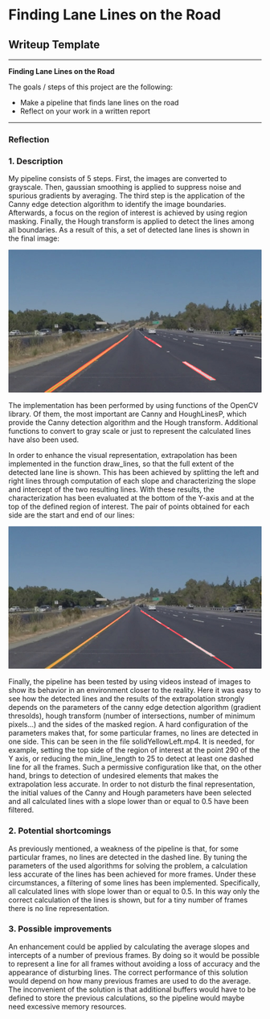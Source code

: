 # **Finding Lane Lines on the Road** 

## Writeup Template

---

**Finding Lane Lines on the Road**

The goals / steps of this project are the following:
* Make a pipeline that finds lane lines on the road
* Reflect on your work in a written report

---

### Reflection

### 1. Description

My pipeline consists of 5 steps. First, the images are converted to grayscale. Then, gaussian smoothing is applied to suppress noise and spurious gradients by averaging. The third step is the application of the Canny edge detection algorithm to identify the image boundaries. Afterwards, a focus on the region of interest is achieved by using region masking. Finally, the Hough transform is applied to detect the lines among all boundaries. As a result of this, a set of detected lane lines is shown in the final image: 

[image1]: ./test_images_output/solidYellowLeft.jpg "Detected lines"
![alt text][image1]

The implementation has been performed by using functions of the OpenCV library. Of them, the most important are Canny and HoughLinesP, which provide the Canny detection algorithm and the Hough transform. Additional functions to convert to gray scale or just to represent the calculated lines have also been used.

In order to enhance the visual representation, extrapolation has been implemented in the function draw_lines, so that the full extent of the detected lane line is shown. This has been achieved by splitting the left and right lines through computation of each slope and characterizing the slope and intercept of the two resulting lines. With these results, the characterization has been evaluated at the bottom of the Y-axis and at the top of the defined region of interest. The pair of points obtained for each side are the start and end of our lines:

[image2]: ./test_images_output/solidYellowLeftFull.jpg "Detected lines after extrapolating"
![alt text][image2]

Finally, the pipeline has been tested by using videos instead of images to show its behavior in an environment closer to the reality. Here it was easy to see how the detected lines and the results of the extrapolation strongly depends on the parameters of the canny edge detection algorithm (gradient thresolds), hough transform (number of intersections, number of minimum pixels...) and the sides of the masked region. A hard configuration  of the parameters makes that, for some particular frames, no lines are detected in one side. This can be seen in the file solidYellowLeft.mp4. It is needed, for example, setting the top side of the region of interest at the point 290 of the Y axis, or reducing the min_line_length to 25 to detect at least one dashed line for all the frames. Such a permissive configuration like that, on the other hand, brings to detection of undesired elements that makes the extrapolation less accurate. In order to not disturb the final representation, the initial values of the Canny and Hough parameters have been selected and all calculated lines with a slope lower than or equal to 0.5 have been filtered.

### 2. Potential shortcomings

As previously mentioned, a weakness of the pipeline is that, for some particular frames, no lines are detected in the dashed line. By tuning the parameters of the used algorithms for solving the problem, a calculation less accurate of the lines has been achieved for more frames. Under these circumstances, a filtering of some lines has been implemented. Specifically, all calculated lines with slope lower than or equal to 0.5. In this way only the correct calculation of the lines is shown, but for a tiny number of frames there is no line representation.

### 3. Possible improvements

An enhancement could be applied by calculating the average slopes and intercepts of a number of previous frames. By doing so it would be possible to represent a line for all frames without avoiding a loss of accuracy and the appearance of disturbing lines. The correct performance of this solution would depend on  how many previous frames are used to do the average. The inconvenient of the solution is that additional buffers would have to be defined to store the previous calculations, so the pipeline would maybe need excessive memory resources.
